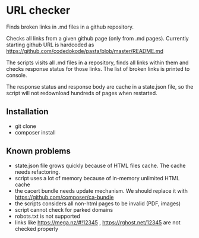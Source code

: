 # URL checker

Finds broken links in .md files in a github repository.

Checks all links from a given github page (only from .md pages). Currently starting github URL is hardcoded as https://github.com/codedokode/pasta/blob/master/README.md

The scripts visits all .md files in a repository, finds all links within them and checks response status for those links. The list of broken links is printed to console.

The response status and response body are cache in a state.json file, so the script will not redownload hundreds of pages when restarted.

## Installation

- git clone
- composer install

## Known problems

- state.json file grows quickly because of HTML files cache. The cache needs refactoring.
- script uses a lot of memory because of in-memory unlimited HTML cache
- the cacert bundle needs update mechanism. We should replace it with https://github.com/composer/ca-bundle
- the scripts considers all non-html pages to be invalid (PDF, images)
- script cannot check for parked domains
- robots.txt is not supported
- links like https://mega.nz/#!12345 , https://rghost.net/12345 are not checked properly
